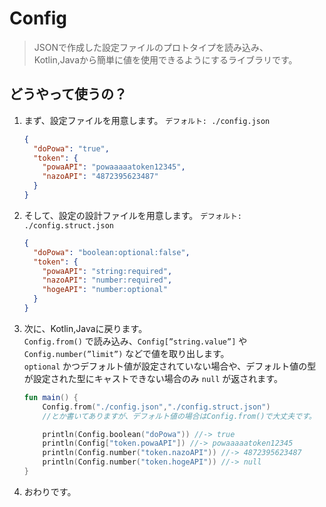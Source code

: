 # Config

> JSONで作成した設定ファイルのプロトタイプを読み込み、  
> Kotlin,Javaから簡単に値を使用できるようにするライブラリです。

## どうやって使うの？

1. まず、設定ファイルを用意します。 `デフォルト: ./config.json`

    ```json
    {
      "doPowa": "true",
      "token": {
        "powaAPI": "powaaaaatoken12345",
        "nazoAPI": "4872395623487"
      }
    }
    ```

2. そして、設定の設計ファイルを用意します。 `デフォルト: ./config.struct.json`

    ```json
    {
      "doPowa": "boolean:optional:false",
      "token": {
        "powaAPI": "string:required",
        "nazoAPI": "number:required",
        "hogeAPI": "number:optional"
      }
    }
    ```

3. 次に、Kotlin,Javaに戻ります。  
   `Config.from()` で読み込み、`Config[”string.value”]` や `Config.number(”limit”)` などで値を取り出します。  
   `optional` かつデフォルト値が設定されていない場合や、デフォルト値の型が設定された型にキャストできない場合のみ `null` が返されます。

    ```kotlin
    fun main() {
    	Config.from("./config.json","./config.struct.json")
    	//とか書いてありますが、デフォルト値の場合はConfig.from()で大丈夫です。
    
    	println(Config.boolean("doPowa")) //-> true
    	println(Config["token.powaAPI"]) //-> powaaaaatoken12345
    	println(Config.number("token.nazoAPI")) //-> 4872395623487
    	println(Config.number("token.hogeAPI")) //-> null
    }
    ```

4. おわりです。
